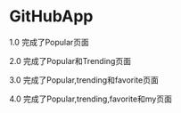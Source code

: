 # GitHubApp
1.0 完成了Popular页面

2.0 完成了Popular和Trending页面

3.0 完成了Popular,trending和favorite页面

4.0 完成了Popular,trending,favorite和my页面
